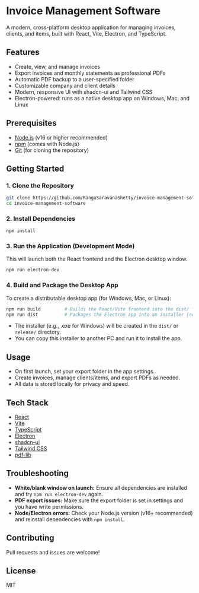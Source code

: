# Invoice Management Software

A modern, cross-platform desktop application for managing invoices, clients, and items, built with React, Vite, Electron, and TypeScript.

## Features
- Create, view, and manage invoices
- Export invoices and monthly statements as professional PDFs
- Automatic PDF backup to a user-specified folder
- Customizable company and client details
- Modern, responsive UI with shadcn-ui and Tailwind CSS
- Electron-powered: runs as a native desktop app on Windows, Mac, and Linux

## Prerequisites
- [Node.js](https://nodejs.org/) (v16 or higher recommended)
- [npm](https://www.npmjs.com/) (comes with Node.js)
- [Git](https://git-scm.com/) (for cloning the repository)

## Getting Started

### 1. Clone the Repository
```sh
git clone https://github.com/RangaSaravanaShetty/invoice-management-software.git
cd invoice-management-software
```

### 2. Install Dependencies
```sh
npm install
```

### 3. Run the Application (Development Mode)
This will launch both the React frontend and the Electron desktop window.
```sh
npm run electron-dev
```

### 4. Build and Package the Desktop App
To create a distributable desktop app (for Windows, Mac, or Linux):

```sh
npm run build         # Builds the React/Vite frontend into the dist/ folder
npm run dist          # Packages the Electron app into an installer (requires electron-builder)
```

- The installer (e.g., .exe for Windows) will be created in the `dist/` or `release/` directory.
- You can copy this installer to another PC and run it to install the app.

## Usage
- On first launch, set your export folder in the app settings.
- Create invoices, manage clients/items, and export PDFs as needed.
- All data is stored locally for privacy and speed.

## Tech Stack
- [React](https://react.dev/)
- [Vite](https://vitejs.dev/)
- [TypeScript](https://www.typescriptlang.org/)
- [Electron](https://www.electronjs.org/)
- [shadcn-ui](https://ui.shadcn.com/)
- [Tailwind CSS](https://tailwindcss.com/)
- [pdf-lib](https://pdf-lib.js.org/)

## Troubleshooting
- **White/blank window on launch:** Ensure all dependencies are installed and try `npm run electron-dev` again.
- **PDF export issues:** Make sure the export folder is set in settings and you have write permissions.
- **Node/Electron errors:** Check your Node.js version (v16+ recommended) and reinstall dependencies with `npm install`.

## Contributing
Pull requests and issues are welcome!

## License
MIT
